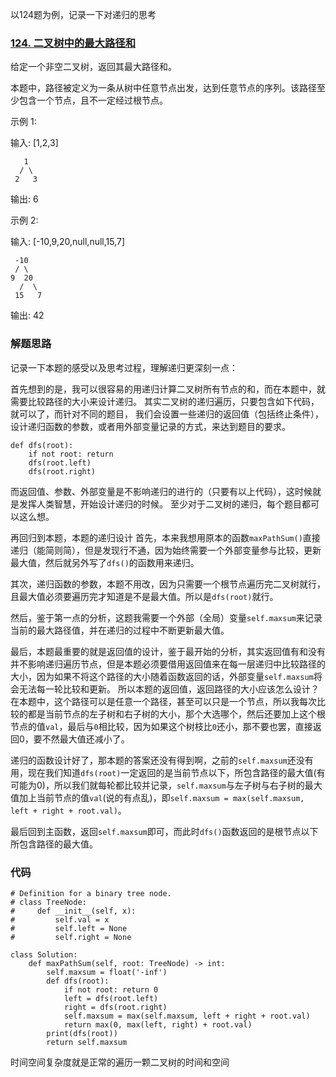 以124题为例，记录一下对递归的思考

### **[124. 二叉树中的最大路径和](https://leetcode-cn.com/problems/binary-tree-maximum-path-sum/)**

给定一个非空二叉树，返回其最大路径和。

本题中，路径被定义为一条从树中任意节点出发，达到任意节点的序列。该路径至少包含一个节点，且不一定经过根节点。

示例 1:

输入: [1,2,3]

       1
      / \
     2   3

输出: 6

示例 2:

输入: [-10,9,20,null,null,15,7]

     -10
     / \
    9  20
      /  \
     15   7

输出: 42


### 解题思路
记录一下本题的感受以及思考过程，理解递归更深刻一点：

首先想到的是，我可以很容易的用递归计算二叉树所有节点的和，而在本题中，就需要比较路径的大小来设计递归。
其实二叉树的递归遍历，只要包含如下代码，就可以了，而针对不同的题目，
我们会设置一些递归的返回值（包括终止条件），设计递归函数的参数，或者用外部变量记录的方式，来达到题目的要求。

```
def dfs(root):
    if not root: return
    dfs(root.left)
    dfs(root.right)
```

而返回值、参数、外部变量是不影响递归的进行的（只要有以上代码），这时候就是发挥人类智慧，开始设计递归的时候。
至少对于二叉树的递归，每个题目都可以这么想。

再回归到本题，本题的递归设计
首先，本来我想用原本的函数`maxPathSum()`直接递归（能简则简），但是发现行不通，因为始终需要一个外部变量参与比较，更新最大值，然后就另外写了`dfs()`的函数用来递归。

其次，递归函数的参数，本题不用改，因为只需要一个根节点遍历完二叉树就行，且最大值必须要遍历完才知道是不是最大值。所以是`dfs(root)`就行。

然后，鉴于第一点的分析，这题我需要一个外部（全局）变量`self.maxsum`来记录当前的最大路径值，并在递归的过程中不断更新最大值。

最后，本题最重要的就是返回值的设计，鉴于最开始的分析，其实返回值有和没有并不影响递归遍历节点，但是本题必须要借用返回值来在每一层递归中比较路径的大小，因为如果不将这个路径的大小随着函数返回的话，外部变量`self.maxsum`将会无法每一轮比较和更新。
所以本题的返回值，返回路径的大小应该怎么设计？
在本题中，这个路径可以是任意一个路径，甚至可以只是一个节点，所以我每次比较的都是当前节点的左子树和右子树的大小，那个大选哪个，然后还要加上这个根节点的值`val`，最后与`0`相比较，因为如果这个树枝比`0`还小，那不要也罢，直接返回0，要不然最大值还减小了。

递归的函数设计好了，那本题的答案还没有得到啊，之前的`self.maxsum`还没有用，现在我们知道`dfs(root)`一定返回的是当前节点以下，所包含路径的最大值(有可能为0)，所以我们就每轮都比较并记录，`self.maxsum`与左子树与右子树的最大值加上当前节点的值`val`(说的有点乱)，即`self.maxsum = max(self.maxsum, left + right + root.val)`。

最后回到主函数，返回`self.maxsum`即可，而此时`dfs()`函数返回的是根节点以下所包含路径的最大值。



### 代码

```python3
# Definition for a binary tree node.
# class TreeNode:
#     def __init__(self, x):
#         self.val = x
#         self.left = None
#         self.right = None

class Solution:
    def maxPathSum(self, root: TreeNode) -> int:
        self.maxsum = float('-inf')
        def dfs(root):
            if not root: return 0
            left = dfs(root.left)
            right = dfs(root.right)
            self.maxsum = max(self.maxsum, left + right + root.val)
            return max(0, max(left, right) + root.val)
        print(dfs(root))
        return self.maxsum
```

时间空间复杂度就是正常的遍历一颗二叉树的时间和空间
